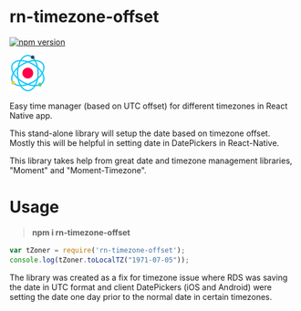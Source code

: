 ﻿# rn-timezone-offset

[![npm version](https://badge.fury.io/js/rn-timezone-offset.svg)](https://badge.fury.io/js/rn-timezone-offset)


![Easy time manager (based on UTC offset) for different timezones in React Native app.](https://raw.githubusercontent.com/anooj1483/rn-timezone-offset/master/rn_tz_offset.png?raw=true)


Easy time manager (based on UTC offset) for different timezones in React Native app.

This stand-alone library will setup the date based on timezone offset.
Mostly this will be helpful in setting date in DatePickers in React-Native.

This library takes help from great date and timezone management libraries, "Moment" and "Moment-Timezone".

# Usage

> **npm i rn-timezone-offset**

 ```javascript
 var tZoner = require('rn-timezone-offset');
 console.log(tZoner.toLocalTZ("1971-07-05"));
```
The library was created as a fix for timezone issue where RDS was saving the date in
UTC format and client DatePickers (iOS and Android) were setting the date
one day prior to the normal date in certain timezones.